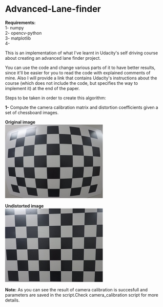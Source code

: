 # Advanced-Lane-finder

**Requirements:**  
1- numpy  
2- opencv-python  
3- matplotlib  
4-   

This is an implementation of what I've learnt in Udacity's self driving course about creating an advanced lane finder project.

You can use the code and change various parts of it to have better results, since it'll be easier for you to read the code with explained comments of mine. 
Also I will provide a link that contains Udacity's instructions about the course (which does not include the code, but specifies the way to implement it) at the end of the paper.



Steps to be taken in order to create this algorithm:

__1-__ Compute the camera calibration matrix and distortion coefficients given a set of chessboard images.


__Original image__  
<img src="./mytest.jpg" width="320" height="240">  

  
__Undistorted image__  
<img src="./correction.jpg" width="320" height="240">    

__Note:__ As you can see the result of camera calibration is succesfull and parameters are saved in the script.Check camera_calibration script for more details.
